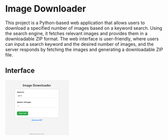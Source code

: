 # Image Downloader
 This project is a Python-based web application that allows users to download a specified number of images based on a keyword search. Using the search engine, it fetches relevant images and provides them in a downloadable ZIP format. The web interface is user-friendly, where users can input a search keyword and the desired number of images, and the server responds by fetching the images and generating a downloadable ZIP file.
## Interface
<img src="screenshots/interface1.png" alt="Interface" width="40%" height="40%">

